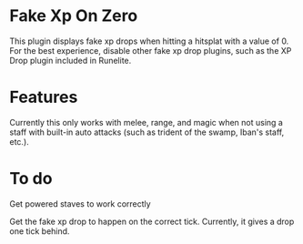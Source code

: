 # Fake Xp On Zero
This plugin displays fake xp drops when hitting a hitsplat with a value of 0. For the best experience, disable other fake xp drop plugins, such as the XP Drop plugin included in Runelite.

# Features
Currently this only works with melee, range, and magic when not using a staff with built-in auto attacks (such as trident of the swamp, Iban's staff, etc.).

# To do
Get powered staves to work correctly

Get the fake xp drop to happen on the correct tick. Currently, it gives a drop one tick behind.